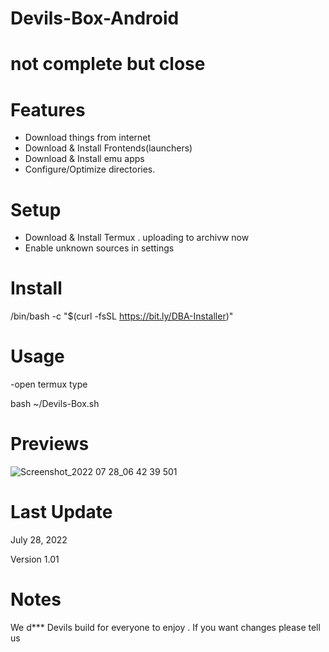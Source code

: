 # Devils-Box-Android 

# not complete but close 

# Features 
- Download things from internet 
- Download & Install Frontends(launchers)
- Download & Install emu apps
- Configure/Optimize directories.

# Setup 
- Download & Install Termux . uploading to archivw now
- Enable unknown sources in settings 

# Install 
 
 /bin/bash -c "$(curl -fsSL https://bit.ly/DBA-Installer)"
 
# Usage 
-open termux type 

   bash ~/Devils-Box.sh

# Previews

![Screenshot_2022 07 28_06 42 39 501](https://user-images.githubusercontent.com/88673522/181580425-1b9564aa-b7e7-4c07-bc39-8ebc75345cc4.png)


# Last Update 

July 28, 2022

Version 1.01


# Notes 

We d*** Devils build for everyone to enjoy . If you want changes please tell us 
